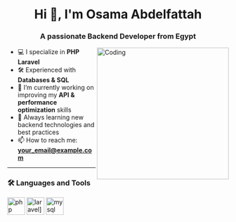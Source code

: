 <h1 align="center">Hi 👋, I'm Osama Abdelfattah</h1>
<h3 align="center">A passionate Backend Developer from Egypt</h3>

<img align="right" alt="Coding" width="300" src="https://media.giphy.com/media/qgQUggAC3Pfv687qPC/giphy.gif" />

- 💻 I specialize in **PHP Laravel**
- 🛠️ Experienced with **Databases & SQL**
- 🔭 I’m currently working on improving my **API & performance optimization** skills
- 🌱 Always learning new backend technologies and best practices
- 📫 How to reach me: **your_email@example.com**

---

### 🛠️ Languages and Tools
<p align="left">
  <img src="https://cdn.jsdelivr.net/gh/devicons/devicon/icons/php/php-original.svg" alt="php" width="40" height="40"/>
  <img src="[https://cdn.jsdelivr.net/gh/devicons/devicon/icons/laravel/laravel-plain-wordmark.svg" alt="laravel](https://www.google.com/imgres?q=laravel%20logo&imgurl=https%3A%2F%2Flogowik.com%2Fcontent%2Fuploads%2Fimages%2Flaravel8530.jpg&imgrefurl=https%3A%2F%2Flogowik.com%2Flaravel-logo-vector-svg-pdf-ai-eps-cdr-free-download-1-12077.html&docid=KUn3mxzus7lwhM&tbnid=mvsikVh14AUBGM&vet=12ahUKEwi_nLvhl_mNAxXJLPsDHfbiDNgQM3oECBkQAA..i&w=866&h=650&hcb=2&ved=2ahUKEwi_nLvhl_mNAxXJLPsDHfbiDNgQM3oECBkQAA)" width="40" height="40"/>
  <img src="https://cdn.jsdelivr.net/gh/devicons/devicon/icons/mysql/mysql-original-wordmark.svg" alt="mysql" width="40" height="40"/>
</p>
